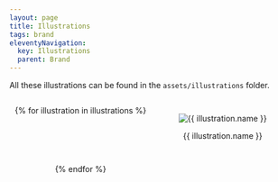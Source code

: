```yaml
---
layout: page
title: Illustrations
tags: brand
eleventyNavigation:
  key: Illustrations
  parent: Brand
---
```


All these illustrations can be found in the `assets/illustrations` folder.

<div style="display:grid; grid-template-columns: repeat(auto-fit, minmax(250px, 1fr)); text-align: center;">

{% for illustration in illustrations %}

<figure>

<img
	src="/assets/illustrations/{{ illustration.name }}"
	alt="{{ illustration.name }}"
/>

<figcaption>

{{ illustration.name }}

</figcaption>
</figure>

{% endfor %}

</div>
